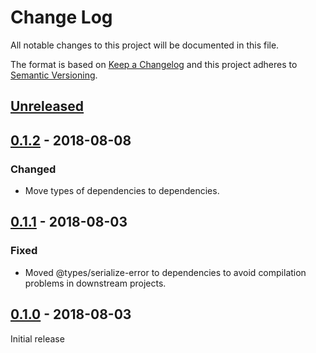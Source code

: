 # Change Log

All notable changes to this project will be documented in this file.

The format is based on [Keep a Changelog](http://keepachangelog.com/)
and this project adheres to [Semantic Versioning](http://semver.org/).

## [Unreleased](https://github.com/atomist/automation-client-ext-logzio/compare/0.1.2...HEAD)

## [0.1.2](https://github.com/atomist/automation-client-ext-logzio/compare/0.1.1...0.1.2) - 2018-08-08

### Changed

-   Move types of dependencies to dependencies.

## [0.1.1](https://github.com/atomist/automation-client-ext-logzio/compare/0.1.0...0.1.1) - 2018-08-03

### Fixed

-   Moved @types/serialize-error to dependencies to avoid compilation
    problems in downstream projects.

## [0.1.0](https://github.com/atomist/automation-client-ext-logzio/tree/0.1.0) - 2018-08-03

Initial release
